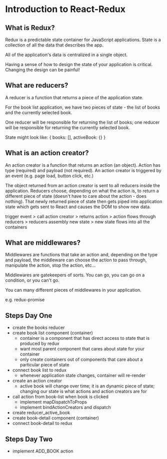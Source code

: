 # Introduction to React-Redux

## What is Redux?

Redux is a predictable state container for JavaScript applications. State is a collection of all the data that describes the app.

All of the application's data is centralized in a single object.

Having a sense of how to design the state of your application is critical. Changing the design can be painful!


## What are reducers?

A reducer is a function that returns a piece of the application state.

For the book list application, we have two pieces of state - the  list of books and the currently selected book.

One reducer will be responsible for returning the list of books; one reducer will be responsible for returning the currently selected book.

State might look like:
{
  books: [],
  activeBook: {}
}

## What is an action creator?

An action creator is a function that returns an action (an object). Action has type (required) and payload (not required). An action creator is triggered by an event (e.g. page load, button click, etc.)

The object returned from an action creator is sent to all reducers inside the application. Reducers choose, depending on what the action is, to return a different piece of state (doesn't have to care about the action - does nothing). That newly returned piece of state then gets piped into application state which gets sent to React and causes the DOM to show new data.

trigger event > call action creator > returns action > action flows through reducers > reducers assembly new state > new state flows into all the containers

## What are middlewares?

Middlewares are functions that take an action and, depending on the type and payload, the middleware can choose the action to pass through, manipulate the action, stop the action, etc...

Middlewares are gatekeepers of sorts. You can go, you can go on a condition, or you can't go.

You can many different pieces of middlewares in your application.

e.g. redux-promise


## Steps Day One

* create the books reducer
* create book list component (container)
  * container is a component that has direct access to state that is produced by redux
  * want most parent component that cares about state for your container
  * only create containers out of components that care about a particular piece of state
* connect book list to redux
  * whenever application state changes, container will re-render
* create an action creator
  * active book will change over time; it is an dynamic piece of state; changing our state is what actions and action creators are for
* call action from book-list when book is clicked
  * implement mapDispatchToProps
  * implement bindActionCreators and dispatch
* create reducer_active_book
* create book-detail component (container)
* connect book-detail to redux

## Steps Day Two

* implement ADD_BOOK action
